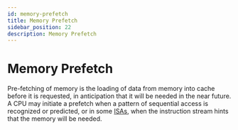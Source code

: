 ```yaml
---
id: memory-prefetch
title: Memory Prefetch
sidebar_position: 22
description: Memory Prefetch
---
```


# Memory Prefetch

Pre-fetching of memory is the loading of data from memory into cache before it is requested, in anticipation that it will be needed in the near future. A CPU may initiate a prefetch when a pattern of sequential access is recognized or predicted, or in some [ISAs](./instruction-set-architecture.md), when the instruction stream hints that the memory will be needed.
